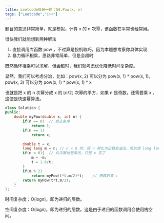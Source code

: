 ```yaml
---
title: Leetcode每日一题：50.Pow(x, n)
tags: ["Leetcode","C++"]
---
```


题目的意思非常简单，就是模拟，计算 x 的 n 次幂，该函数在平常也经常用。

很快我们就能想到两种解法

1. 直接调用库函数 pow ，不过算是投机取巧，因为本题想考察你具体实现
2. 暴力循环相乘，思路非常简单，但是会超时

既然循环相乘可以求解，但会超时，我们就考虑优化降低时间复杂度。

显然，我们可以考虑分治，比如：pow(x, 2) 可以分为 pow(x, 1) * pow(x, 1)，pow(x, 3) 可以分为 pow(x, 1) * pow(x, 1) * x

也就是把 x 的 n 次幂分成  x 的 $\lfloor n/2 \rfloor$ 次幂的平方，如果 n 是奇数，还需要乘 x 。这便是快速幂算法。

~~~c++
class Solution {
public:
    double myPow(double x, int n) {
        if(n == 0)	// 终止条件
            return 1;
        if(n == 1)
            return x;
        
        double t = x;
        long long m = n; // n < 0 时，将 n 转化为正数会溢出，所以用 long long
        if(n < 0){	// 负次幂也是乘法，只是 x 变了
            m = -m;
            t = 1.0/t;
        }
        if(m % 2)
            return myPow(t*t,m/2)*t;	// 奇数时乘 t
        return myPow(t*t,m/2);
    }
};
~~~

时间复杂度：O(logn)，即为递归的层数。

空间复杂度：O(logn)，即为递归的层数。这是由于递归的函数调用会使用栈空间。
